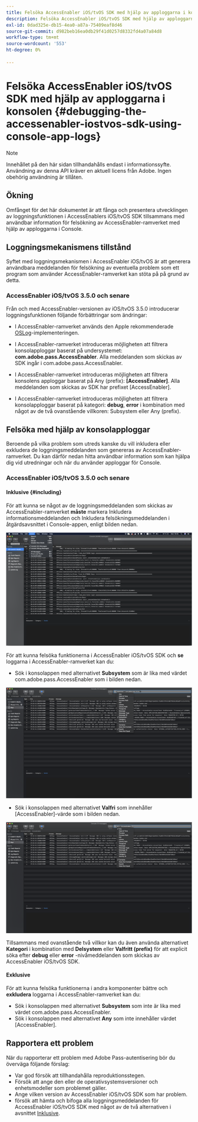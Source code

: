 ```yaml
---
title: Felsöka AccessEnabler iOS/tvOS SDK med hjälp av apploggarna i konsolen
description: Felsöka AccessEnabler iOS/tvOS SDK med hjälp av apploggarna i konsolen
exl-id: 0dad325e-db15-4ea0-a87a-75409eaf8d46
source-git-commit: d982beb16ea0db29f41d0257d8332fd4a07a84d8
workflow-type: tm+mt
source-wordcount: '553'
ht-degree: 0%

---
```


# Felsöka AccessEnabler iOS/tvOS SDK med hjälp av apploggarna i konsolen {#debugging-the-accessenabler-iostvos-sdk-using-console-app-logs}

>[!NOTE]
>
>Innehållet på den här sidan tillhandahålls endast i informationssyfte. Användning av denna API kräver en aktuell licens från Adobe. Ingen obehörig användning är tillåten.


## Ökning

Omfånget för det här dokumentet är att fånga och presentera utvecklingen av loggningsfunktionen i AccessEnablers iOS/tvOS SDK tillsammans med användbar information för felsökning av AccessEnabler-ramverket med hjälp av apploggarna i Console.

## Loggningsmekanismens tillstånd

Syftet med loggningsmekanismen i AccessEnabler iOS/tvOS är att generera användbara meddelanden för felsökning av eventuella problem som ett program som använder AccessEnabler-ramverket kan stöta på på grund av detta.

### AccessEnabler iOS/tvOS 3.5.0 och senare

Från och med AccessEnabler-versionen av iOS/tvOS 3.5.0 introducerar loggningsfunktionen följande förbättringar som ändringar:

* I AccessEnabler-ramverket används den Apple rekommenderade [OSLog](https://developer.apple.com/documentation/os/oslog)-implementeringen.

* I AccessEnabler-ramverket introduceras möjligheten att filtrera konsolapploggar baserat på undersystemet: **com.adobe.pass.AccessEnabler**. Alla meddelanden som skickas av SDK ingår i com.adobe.pass.AccessEnabler.

* I AccessEnabler-ramverket introduceras möjligheten att filtrera konsolens apploggar baserat på Any (prefix): **[AccessEnabler]**. Alla meddelanden som skickas av SDK har prefixet [AccessEnabler].

* I AccessEnabler-ramverket introduceras möjligheten att filtrera konsolapploggar baserat på kategori: **debug**, **error** i kombination med något av de två ovanstående villkoren: Subsystem eller Any (prefix).

## Felsöka med hjälp av konsolapploggar

Beroende på vilka problem som utreds kanske du vill inkludera eller exkludera de loggningsmeddelanden som genereras av AccessEnabler-ramverket. Du kan därför nedan hitta användbar information som kan hjälpa dig vid utredningar och när du använder apploggar för Console.


### AccessEnabler iOS/tvOS 3.5.0 och senare

#### Inklusive {#including}

För att kunna se något av de loggningsmeddelanden som skickas av AccessEnabler-ramverket **måste** markera Inkludera informationsmeddelanden och Inkludera felsökningsmeddelanden i åtgärdsavsnittet i Console-appen, enligt bilden nedan.

![](../assets/include-info-debug-msg.png)


För att kunna felsöka funktionerna i AccessEnabler iOS/tvOS SDK och **se** loggarna i AccessEnabler-ramverket kan du:

* Sök i konsolappen med alternativet **Subsystem** som är lika med värdet com.adobe.pass.AccessEnabler som i bilden nedan.

![](../assets/subsys-console-app.png)

* Sök i konsolappen med alternativet **Valfri** som innehåller
  [AccessEnabler]-värde som i bilden nedan.

![](../assets/any-optn-console-app.png)

Tillsammans med ovanstående två villkor kan du även använda alternativet **Kategori** i kombination med **Delsystem** eller **Valfritt (prefix)** för att explicit söka efter **debug** eller **error** -nivåmeddelanden som skickas av AccessEnabler iOS/tvOS SDK.

#### Exklusive

För att kunna felsöka funktionerna i andra komponenter bättre och **exkludera** loggarna i AccessEnabler-ramverket kan du:

* Sök i konsolappen med alternativet **Subsystem** som inte är lika med värdet com.adobe.pass.AccessEnabler.
* Sök i konsolappen med alternativet **Any** som inte innehåller värdet [AccessEnabler].

## Rapportera ett problem

När du rapporterar ett problem med Adobe Pass-autentisering bör du överväga följande förslag:

* Var god försök att tillhandahålla reproduktionsstegen.
* Försök att ange den eller de operativsystemsversioner och enhetsmodeller som problemet gäller.
* Ange vilken version av AccessEnabler iOS/tvOS SDK som har problem.
* försök att hämta och bifoga alla loggningsmeddelanden för AccessEnabler iOS/tvOS SDK med något av de två alternativen i avsnittet [Inklusive](#including).
